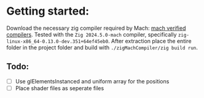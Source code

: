 # Getting started:
Download the necessary zig compiler required by Mach: [mach verified compilers](https://machengine.org/about/zig-version/). Tested with the `Zig 2024.5.0-mach` compiler, specifically `zig-linux-x86_64-0.13.0-dev.351+64ef45eb0`. After extraction place the entire folder in the project folder and build with `./zigMachCompiler/zig build run`.

## Todo:
- [ ] Use glElementsInstanced and uniform array for the positions
- [ ] Place shader files as seperate files 
